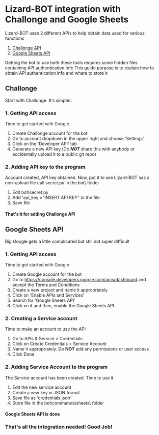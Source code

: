 # Lizard-BOT integration with Challonge and Google Sheets

Lizard-BOT uses 2 different APIs to help obtain data used for various functions
1. [Challonge API](https://api.challonge.com/v1)
2. [Google Sheets API](https://developers.google.com/sheets/api)

Getting the bot to use both these tools requires some hidden files containing API authentication info
This guide purpose is to explain how to obtain API authentication info and where to store it

## Challonge

Start with Challonge. It's simpler.

### 1. Getting API access

Time to get started with Google
1. Create Challonge account for the bot
2. Go to account dropdown in the upper right and choose 'Settings'
3. Click on the 'Developer API' tab
4. Generate a new API key (Do ***NOT*** share this with anybody or accidentally upload it to a public git repo)

### 2. Adding API key to the program

Account created, API key obtained. Now, put it to use
Lizard-BOT has a non-upload file call secret.py in the bot\ folder
1. Edit bot\secret.py
2. Add 'api_key ="INSERT API KEY" to the file
3. Save file

#### That's it for adding Challonge API 

## Google Sheets API

Big Google gets a little complicated but still not super difficult

### 1. Getting API access

Time to get started with Google
1. Create Google account for the bot
2. Go to <https://console.developers.google.com/apis/dashboard> and accept the Terms and Conditions
3. Create a new project and name it appropriately
4. Click on 'Enable APIs and Services'
5. Search for 'Google Sheets API'
6. Click on it and then, enable the Google Sheets API

### 2. Creating a Service account

Time to make an account to use the API
1. Go to APIs & Service > Credentials
2. Click on Create Credentials > Service Account
3. Name it appropriately. Do **NOT** add any permissions or user access
4. Click Done

### 2. Adding Service Account to the program

The Service account has been created. Time to use it
1. Edit the new service account
2. Create a new key in JSON format
3. Save file as 'credentials.json'
4. Store file in the bot\commands\sheets\ folder

#### Google Sheets API is done

### That's all the integration needed! Good Job!